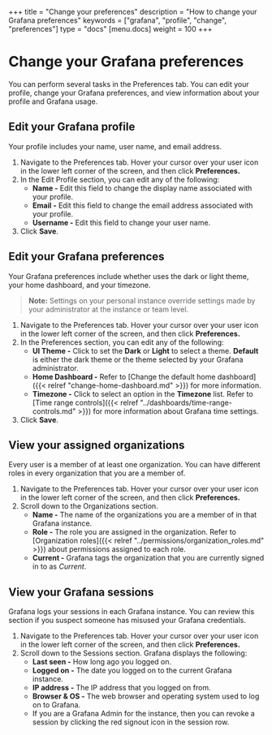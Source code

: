 +++
title = "Change your preferences"
description = "How to change your Grafana preferences"
keywords = ["grafana", "profile", "change", "preferences"]
type = "docs"
[menu.docs]
weight = 100
+++

# Change your Grafana preferences

You can perform several tasks in the Preferences tab. You can edit your profile, change your Grafana preferences, and view information about your profile and Grafana usage.

## Edit your Grafana profile

Your profile includes your name, user name, and email address.

1. Navigate to the Preferences tab. Hover your cursor over your user icon in the lower left corner of the screen, and then click **Preferences.**
1. In the Edit Profile section, you can edit any of the following:
   - **Name -** Edit this field to change the display name associated with your profile.
   - **Email -** Edit this field to change the email address associated with your profile.
   - **Username -** Edit this field to change your user name.
1. Click **Save**.

## Edit your Grafana preferences

Your Grafana preferences include whether uses the dark or light theme, your home dashboard, and your timezone.

> **Note:** Settings on your personal instance override settings made by your administrator at the instance or team level.

1. Navigate to the Preferences tab. Hover your cursor over your user icon in the lower left corner of the screen, and then click **Preferences.**
1. In the Preferences section, you can edit any of the following:
   - **UI Theme -** Click to set the **Dark** or **Light** to select a theme. **Default** is either the dark theme or the theme selected by your Grafana administrator.
   - **Home Dashboard -** Refer to [Change the default home dashboard]({{< relref "change-home-dashboard.md" >}}) for more information.
   - **Timezone -** Click to select an option in the **Timezone** list. Refer to [Time range controls]({{< relref "../dashboards/time-range-controls.md" >}}) for more information about Grafana time settings.
1. Click **Save**.

## View your assigned organizations

Every user is a member of at least one organization. You can have different roles in every organization that you are a member of.

1. Navigate to the Preferences tab. Hover your cursor over your user icon in the lower left corner of the screen, and then click **Preferences.**
1. Scroll down to the Organizations section.
   - **Name -** The name of the organizations you are a member of in that Grafana instance.
   - **Role -** The role you are assigned in the organization. Refer to [Organization roles]({{< relref "../permissions/organization_roles.md" >}}) about permissions assigned to each role.
   - **Current -** Grafana tags the organization that you are currently signed in to as _Current_.

## View your Grafana sessions

Grafana logs your sessions in each Grafana instance. You can review this section if you suspect someone has misused your Grafana credentials.

1. Navigate to the Preferences tab. Hover your cursor over your user icon in the lower left corner of the screen, and then click **Preferences.**
1. Scroll down to the Sessions section. Grafana displays the following:
   - **Last seen -** How long ago you logged on.
   - **Logged on -** The date you logged on to the current Grafana instance.
   - **IP address -** The IP address that you logged on from.
   - **Browser & OS -** The web browser and operating system used to log on to Grafana.
   - If you are a Grafana Admin for the instance, then you can revoke a session by clicking the red signout icon in the session row.
  